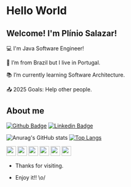 # Hello World

 

## Welcome! I'm Plínio Salazar!

 

:computer: I'm Java Software Engineer!

:house_with_garden: I’m from Brazil but I live in Portugal.

:books: I’m currently learning Software Architecture.

:outbox_tray: 2025 Goals: Help other people.

 

## About me
[![Github Badge](https://img.shields.io/badge/-Github-000?style=flat-square&logo=Github&logoColor=white&link=LINK_GIT)](LINK_GIT)
[![Linkedin Badge](https://img.shields.io/badge/-LinkedIn-blue?style=flat-square&logo=Linkedin&logoColor=white&link=LINK_LINKEDIN)]( LINK_LINKEDIN)


![Anurag's GitHub stats](https://github-readme-stats.vercel.app/api?username=kanttanhed&theme=chartreuse-dark&show_icons=true)
[![Top Langs](https://github-readme-stats.vercel.app/api/top-langs/?username=kanttanhed&layout=compact&theme=chartreuse-dark&show_icons=true)](https://github.com/anuraghazra/github-readme-stats)


<code><img height= "25" src="https://img.shields.io/badge/Java-ED8B00?style=for-the-badge&logo=java&logoColor=white"></code>
<code><img height= "25" src="https://img.shields.io/badge/Spring-6DB33F?style=for-the-badge&logo=springColor=white"></code>
<code><img height= "25" src="https://img.shields.io/badge/Angular-DD0031?style=for-the-badge&logo=angular&logoColor=white"></code>
<code><img height= "25" src="https://img.shields.io/badge/TypeScript-007ACC?style=for-the-badge&logo=typescript&logoColor=white"></code>
<code><img height= "25" src="https://img.shields.io/badge/HTML5-E34F26?style=for-the-badge&logo=html5&logoColor=white"></code>
<code><img height= "25" src="https://img.shields.io/badge/CSS3-1572B6?style=for-the-badge&logo=css3&logoColor=white"></code>


- Thanks for visiting.

- Enjoy it!! \o/
